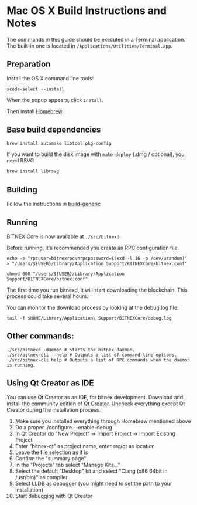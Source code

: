 Mac OS X Build Instructions and Notes
====================================
The commands in this guide should be executed in a Terminal application.
The built-in one is located in `/Applications/Utilities/Terminal.app`.

Preparation
-----------
Install the OS X command line tools:

`xcode-select --install`

When the popup appears, click `Install`.

Then install [Homebrew](https://brew.sh).

Base build dependencies
-----------------------

```bash
brew install automake libtool pkg-config
```

If you want to build the disk image with `make deploy` (.dmg / optional), you need RSVG
```bash
brew install librsvg
```

Building
--------

Follow the instructions in [build-generic](build-generic.md)

Running
-------

BITNEX Core is now available at `./src/bitnexd`

Before running, it's recommended you create an RPC configuration file.

    echo -e "rpcuser=bitnexrpc\nrpcpassword=$(xxd -l 16 -p /dev/urandom)" > "/Users/${USER}/Library/Application Support/BITNEXCore/bitnex.conf"

    chmod 600 "/Users/${USER}/Library/Application Support/BITNEXCore/bitnex.conf"

The first time you run bitnexd, it will start downloading the blockchain. This process could take several hours.

You can monitor the download process by looking at the debug.log file:

    tail -f $HOME/Library/Application\ Support/BITNEXCore/debug.log

Other commands:
-------

    ./src/bitnexd -daemon # Starts the bitnex daemon.
    ./src/bitnex-cli --help # Outputs a list of command-line options.
    ./src/bitnex-cli help # Outputs a list of RPC commands when the daemon is running.

Using Qt Creator as IDE
------------------------
You can use Qt Creator as an IDE, for bitnex development.
Download and install the community edition of [Qt Creator](https://www.qt.io/download/).
Uncheck everything except Qt Creator during the installation process.

1. Make sure you installed everything through Homebrew mentioned above
2. Do a proper ./configure --enable-debug
3. In Qt Creator do "New Project" -> Import Project -> Import Existing Project
4. Enter "bitnex-qt" as project name, enter src/qt as location
5. Leave the file selection as it is
6. Confirm the "summary page"
7. In the "Projects" tab select "Manage Kits..."
8. Select the default "Desktop" kit and select "Clang (x86 64bit in /usr/bin)" as compiler
9. Select LLDB as debugger (you might need to set the path to your installation)
10. Start debugging with Qt Creator
